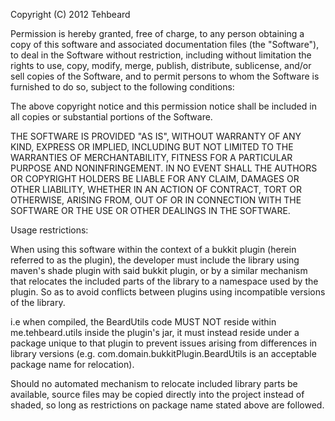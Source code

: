 Copyright (C) 2012 Tehbeard

Permission is hereby granted, free of charge, to any person obtaining a copy of this software 
and associated documentation files (the "Software"), to deal in the Software without restriction, 
including without limitation the rights to use, copy, modify, merge, publish, distribute, 
sublicense, and/or sell copies of the Software, and to permit persons to whom the Software is 
furnished to do so, subject to the following conditions:

The above copyright notice and this permission notice shall be included in all copies or 
substantial portions of the Software.

THE SOFTWARE IS PROVIDED "AS IS", WITHOUT WARRANTY OF ANY KIND, EXPRESS OR IMPLIED, INCLUDING BUT 
NOT LIMITED TO THE WARRANTIES OF MERCHANTABILITY, FITNESS FOR A PARTICULAR PURPOSE AND 
NONINFRINGEMENT. IN NO EVENT SHALL THE AUTHORS OR COPYRIGHT HOLDERS BE LIABLE FOR ANY CLAIM, 
DAMAGES OR OTHER LIABILITY, WHETHER IN AN ACTION OF CONTRACT, TORT OR OTHERWISE, ARISING FROM, OUT 
OF OR IN CONNECTION WITH THE SOFTWARE OR THE USE OR OTHER DEALINGS IN THE SOFTWARE.

Usage restrictions:

When using this software within the context of a bukkit plugin (herein referred to as the plugin), 
the developer must include the library using maven's shade plugin with said bukkit plugin, or by 
a similar mechanism that relocates the included parts of the library to a namespace used by the 
plugin. So as to avoid conflicts between plugins using incompatible versions of the library. 

i.e when compiled, the BeardUtils code MUST NOT reside within me.tehbeard.utils inside the plugin's
jar, it must instead reside under a package unique to that plugin to prevent issues arising from
differences in library versions (e.g. com.domain.bukkitPlugin.BeardUtils is an acceptable package
name for relocation).
  
Should no automated mechanism to relocate included library parts be available, source files may be 
copied directly into the project instead of shaded, so long as restrictions on package name stated
above are followed.
